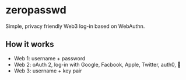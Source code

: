# zeropasswd
Simple, privacy friendly Web3 log-in based on WebAuthn.

## How it works
- Web 1: username + password
- Web 2: oAuth 2, log-in with Google, Facbook, Apple, Twitter, auth0, 🤯
- Web 3: username + key pair
